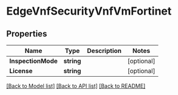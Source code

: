 # EdgeVnfSecurityVnfVmFortinet

## Properties

Name | Type | Description | Notes
------------ | ------------- | ------------- | -------------
**InspectionMode** | **string** |  | [optional] 
**License** | **string** |  | [optional] 

[[Back to Model list]](../README.md#documentation-for-models) [[Back to API list]](../README.md#documentation-for-api-endpoints) [[Back to README]](../README.md)


